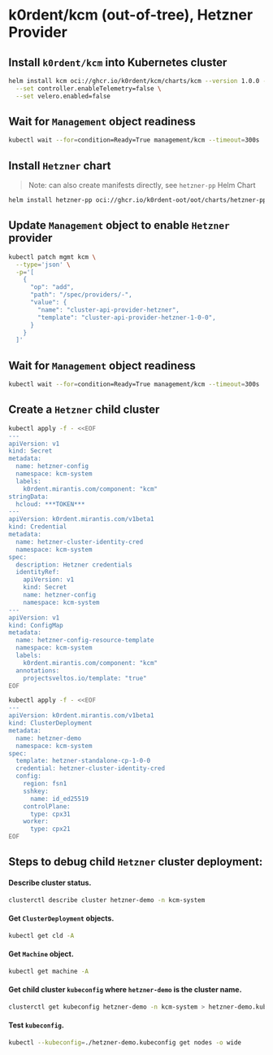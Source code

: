 # k0rdent/kcm (out-of-tree), Hetzner Provider

## Install `k0rdent/kcm` into Kubernetes cluster

```bash
helm install kcm oci://ghcr.io/k0rdent/kcm/charts/kcm --version 1.0.0 -n kcm-system --create-namespace \
  --set controller.enableTelemetry=false \
  --set velero.enabled=false
```

## Wait for `Management` object readiness

```bash
kubectl wait --for=condition=Ready=True management/kcm --timeout=300s
```

## Install `Hetzner` chart

> Note: can also create manifests directly, see `hetzner-pp` Helm Chart

```bash
helm install hetzner-pp oci://ghcr.io/k0rdent-oot/oot/charts/hetzner-pp -n kcm-system --take-ownership
```

## Update `Management` object to enable `Hetzner` provider

```bash
kubectl patch mgmt kcm \
  --type='json' \
  -p='[
    {
      "op": "add",
      "path": "/spec/providers/-",
      "value": {
        "name": "cluster-api-provider-hetzner",
        "template": "cluster-api-provider-hetzner-1-0-0",
      }
    }
  ]'
```

## Wait for `Management` object readiness

```bash
kubectl wait --for=condition=Ready=True management/kcm --timeout=300s
```

## Create a `Hetzner` child cluster

```bash
kubectl apply -f - <<EOF
---
apiVersion: v1
kind: Secret
metadata:
  name: hetzner-config
  namespace: kcm-system
  labels:
    k0rdent.mirantis.com/component: "kcm"
stringData:
  hcloud: ***TOKEN***
---
apiVersion: k0rdent.mirantis.com/v1beta1
kind: Credential
metadata:
  name: hetzner-cluster-identity-cred
  namespace: kcm-system
spec:
  description: Hetzner credentials
  identityRef:
    apiVersion: v1
    kind: Secret
    name: hetzner-config
    namespace: kcm-system
---
apiVersion: v1
kind: ConfigMap
metadata:
  name: hetzner-config-resource-template
  namespace: kcm-system
  labels:
    k0rdent.mirantis.com/component: "kcm"
  annotations:
    projectsveltos.io/template: "true"
EOF

kubectl apply -f - <<EOF
---
apiVersion: k0rdent.mirantis.com/v1beta1
kind: ClusterDeployment
metadata:
  name: hetzner-demo
  namespace: kcm-system
spec:
  template: hetzner-standalone-cp-1-0-0
  credential: hetzner-cluster-identity-cred
  config:
    region: fsn1
    sshkey:
      name: id_ed25519
    controlPlane:
      type: cpx31
    worker:
      type: cpx21
EOF
```

## Steps to debug child `Hetzner` cluster deployment:

#### Describe cluster status.

```bash
clusterctl describe cluster hetzner-demo -n kcm-system
```

#### Get `ClusterDeployment` objects.

```bash
kubectl get cld -A
```

#### Get `Machine` object.

```bash
kubectl get machine -A
```

#### Get child cluster `kubeconfig` where `hetzner-demo` is the cluster name.

```bash
clusterctl get kubeconfig hetzner-demo -n kcm-system > hetzner-demo.kubeconfig
```

#### Test `kubeconfig`.

```bash
kubectl --kubeconfig=./hetzner-demo.kubeconfig get nodes -o wide
```
